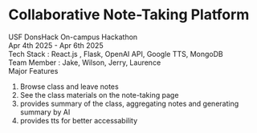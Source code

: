 # Collaborative Note-Taking Platform  <br>
USF DonsHack On-campus Hackathon<br>
Apr 4th 2025 - Apr 6th 2025<br>
Tech Stack : React.js , Flask, OpenAI API, Google TTS, MongoDB<br>
Team Member : Jake, Wilson, Jerry, Laurence <br>
Major Features<br>
1) Browse class and leave notes <br>
2) See the class materials on the note-taking page <br>
3) provides summary of the class, aggregating notes and generating summary by AI <br>
4) provides tts for better accessability <br>
